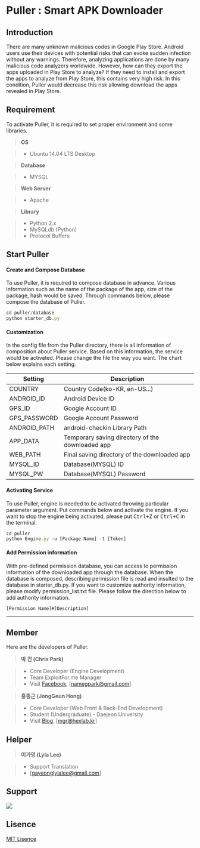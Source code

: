 Puller : Smart APK Downloader
===================

Introduction
-------------
There are many unknown malicious codes in Google Play Store.
Android users use their devices with potential risks that can evoke sudden infection without any warnings. Therefore, analyzing applications are done by many malicious code analyzers worldwide. However, how can they export the apps uploaded in Play Store to analyze? If they need to install and export the apps to analyze from Play Store, this contains very high risk.  In this condition, Puller would decrease this risk allowing download the apps revealed in Play Store.


Requirement
-------------

To activate Puller, it is required to set proper environment and some libraries.

> **OS**

> - Ubuntu 14.04 LTS Desktop

>**Database**

> - MYSQL

>**Web Server**

> - Apache

>**Library**

> - Python 2.x
> - MySQLdb (Python)
> - Protocol Buffers

Start Puller
-------------

#### <i class="icon-file"></i> Create and Compose Database

To use Puller, it is required to compose database in advance. 
Various information such as the name of the package of the app, size of the package, hash would be saved. Through commands below, please compose the database of Puller.

```javascript
cd puller/database
python starter_db.py
```

#### <i class="icon-pencil"></i> Customization

In the config file from the Puller directory, there is all information of composition about Puller service. Based on this information, the service would be activated.
Please change the file the way you want.
The chart below explains each setting.

Setting  | Description
-------- | ---
COUNTRY | Country Code(ko-KR, en-US...)
ANDROID_ID    | Android Device ID
GPS_ID     | Google Account ID
GPS_PASSWORD     | Google Account Password
ANDROID_PATH     | android-checkin Library Path
APP_DATA     | Temporary saving directory of the downloaded app
WEB_PATH     | Final saving directory of the downloaded app
MYSQL_ID     | Database(MYSQL) ID
MYSQL_PW     | Database(MYSQL) Password

#### <i class="icon-folder-open"></i> Activating Service

To use Puller, engine is needed to be activated throwing particular parameter argument. Put commands below and activate the engine. If you want to stop the engine being activated, please put <kbd>Ctrl+Z</kbd> or <kbd>Ctrl+C</kbd> in the terminal.

```javascript
cd puller
python Engine.py -u [Package Name] -t [Token]
```


#### <i class="icon-trash"></i> Add Permission information

With pre-defined permission database, you can access to permission information of the downloaded app through the database. When the database is composed, describing permission file is read and insulted to the database in starter_db.py. If you want to customize authority information, please modify permission_list.txt file.
Please follow the direction below to add authority information.

```javascript
[Permission Name]#[Description]
```

-------------


Member
-------------------

Here are the developers of Puller.

> **박 건 (Chris Park)**

> - Core Developer (Engine Development)
> - Team ExploitFor.me Manager
> - Visit [Facebook][2], [namegpark@gmail.com]

> **홍종근 (JongGeun Hong)**

> - Core Developer (Web Front & Back-End Development)
> - Student (Undergraduate) - Daejeon University 
> - Visit [Blog][1], [mgr@hexlab.kr]


Helper
-------------

> **이가영 (Lyla Lee)**

> - Support Translation
> - [gayeonglylalee@gmail.com]


Support
-------------

[![](http://d2.naver.com/static/img/app/d2_logo.gif)](http://d2.naver.com/home)


Lisence
-------------
[MIT Lisence][3]

  [1]: http://havkalix.hexlab.kr
  [2]: http://www.facebook.com/namegpark
  [3]: https://github.com/namegpark/puller/blob/master/LICENSE


